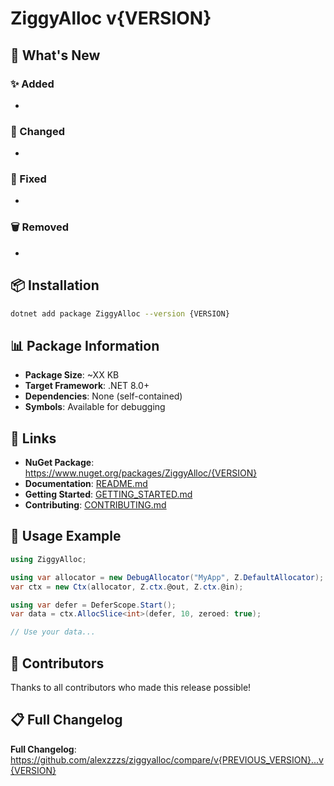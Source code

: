 # ZiggyAlloc v{VERSION}

## 🎉 What's New

<!-- Copy the relevant section from CHANGELOG.md -->

### ✨ Added
- 

### 🔄 Changed
- 

### 🐛 Fixed
- 

### 🗑️ Removed
- 

## 📦 Installation

```bash
dotnet add package ZiggyAlloc --version {VERSION}
```

## 📊 Package Information

- **Package Size**: ~XX KB
- **Target Framework**: .NET 8.0+
- **Dependencies**: None (self-contained)
- **Symbols**: Available for debugging

## 🔗 Links

- **NuGet Package**: https://www.nuget.org/packages/ZiggyAlloc/{VERSION}
- **Documentation**: [README.md](README.md)
- **Getting Started**: [GETTING_STARTED.md](GETTING_STARTED.md)
- **Contributing**: [CONTRIBUTING.md](CONTRIBUTING.md)

## 🚀 Usage Example

```csharp
using ZiggyAlloc;

using var allocator = new DebugAllocator("MyApp", Z.DefaultAllocator);
var ctx = new Ctx(allocator, Z.ctx.@out, Z.ctx.@in);

using var defer = DeferScope.Start();
var data = ctx.AllocSlice<int>(defer, 10, zeroed: true);

// Use your data...
```

## 🙏 Contributors

Thanks to all contributors who made this release possible!

## 📋 Full Changelog

**Full Changelog**: https://github.com/alexzzzs/ziggyalloc/compare/v{PREVIOUS_VERSION}...v{VERSION}